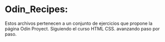 # Odin_Recipes:
Estos archivos pertenecen a un conjunto de ejercicios que propone la página Odin Proyect.
Siguiendo el curso HTML CSS. avanzando paso por paso.